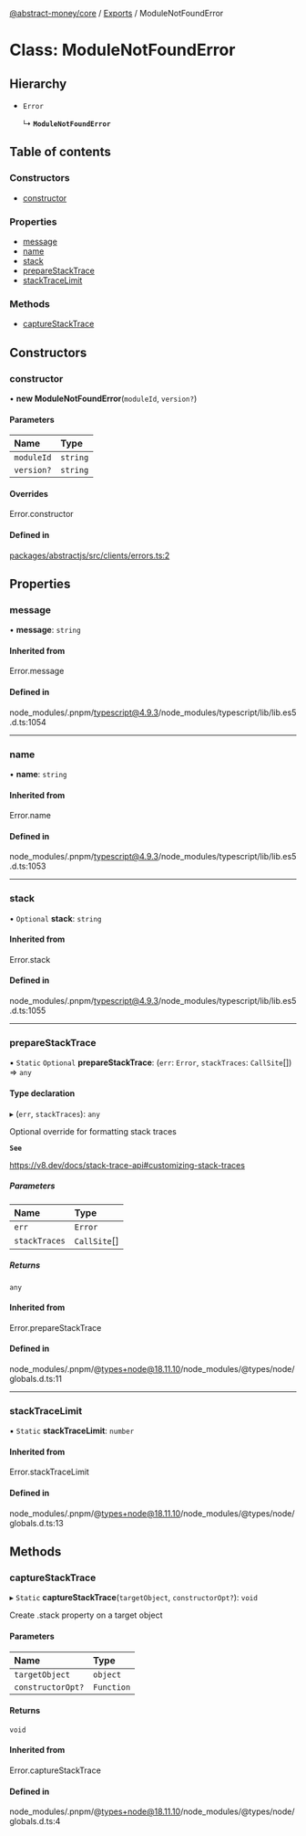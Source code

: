 [@abstract-money/core](../README.md) / [Exports](../modules.md) / ModuleNotFoundError

# Class: ModuleNotFoundError

## Hierarchy

- `Error`

  ↳ **`ModuleNotFoundError`**

## Table of contents

### Constructors

- [constructor](ModuleNotFoundError.md#constructor)

### Properties

- [message](ModuleNotFoundError.md#message)
- [name](ModuleNotFoundError.md#name)
- [stack](ModuleNotFoundError.md#stack)
- [prepareStackTrace](ModuleNotFoundError.md#preparestacktrace)
- [stackTraceLimit](ModuleNotFoundError.md#stacktracelimit)

### Methods

- [captureStackTrace](ModuleNotFoundError.md#capturestacktrace)

## Constructors

### constructor

• **new ModuleNotFoundError**(`moduleId`, `version?`)

#### Parameters

| Name | Type |
| :------ | :------ |
| `moduleId` | `string` |
| `version?` | `string` |

#### Overrides

Error.constructor

#### Defined in

[packages/abstractjs/src/clients/errors.ts:2](https://github.com/AbstractSDK/frontend/blob/07410073/packages/abstractjs/src/clients/errors.ts#L2)

## Properties

### message

• **message**: `string`

#### Inherited from

Error.message

#### Defined in

node_modules/.pnpm/typescript@4.9.3/node_modules/typescript/lib/lib.es5.d.ts:1054

___

### name

• **name**: `string`

#### Inherited from

Error.name

#### Defined in

node_modules/.pnpm/typescript@4.9.3/node_modules/typescript/lib/lib.es5.d.ts:1053

___

### stack

• `Optional` **stack**: `string`

#### Inherited from

Error.stack

#### Defined in

node_modules/.pnpm/typescript@4.9.3/node_modules/typescript/lib/lib.es5.d.ts:1055

___

### prepareStackTrace

▪ `Static` `Optional` **prepareStackTrace**: (`err`: `Error`, `stackTraces`: `CallSite`[]) => `any`

#### Type declaration

▸ (`err`, `stackTraces`): `any`

Optional override for formatting stack traces

**`See`**

https://v8.dev/docs/stack-trace-api#customizing-stack-traces

##### Parameters

| Name | Type |
| :------ | :------ |
| `err` | `Error` |
| `stackTraces` | `CallSite`[] |

##### Returns

`any`

#### Inherited from

Error.prepareStackTrace

#### Defined in

node_modules/.pnpm/@types+node@18.11.10/node_modules/@types/node/globals.d.ts:11

___

### stackTraceLimit

▪ `Static` **stackTraceLimit**: `number`

#### Inherited from

Error.stackTraceLimit

#### Defined in

node_modules/.pnpm/@types+node@18.11.10/node_modules/@types/node/globals.d.ts:13

## Methods

### captureStackTrace

▸ `Static` **captureStackTrace**(`targetObject`, `constructorOpt?`): `void`

Create .stack property on a target object

#### Parameters

| Name | Type |
| :------ | :------ |
| `targetObject` | `object` |
| `constructorOpt?` | `Function` |

#### Returns

`void`

#### Inherited from

Error.captureStackTrace

#### Defined in

node_modules/.pnpm/@types+node@18.11.10/node_modules/@types/node/globals.d.ts:4

